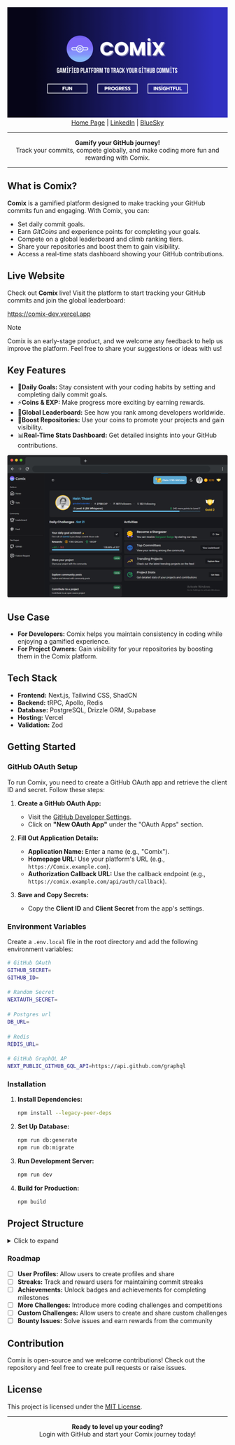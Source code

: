 <div align="center">
  <img alt="comix logo" src="./banner.png">
</div>

<div align="center">
  <a href="https://comix-dev.vercel.app">Home Page</a> |
  <a href="https://www.linkedin.com/in/hthantoo/">LinkedIn</a> |
  <a href="https://bsky.app/profile/heinthantoo.bsky.social">BlueSky</a>
</div>

---

<div align="center"><strong>Gamify your GitHub journey!</strong><br>
Track your commits, compete globally, and make coding more fun and rewarding with Comix.
</div>

---

## What is Comix?

**Comix** is a gamified platform designed to make tracking your GitHub commits fun and engaging.
With Comix, you can:

- Set daily commit goals.
- Earn _GitCoins_ and experience points for completing your goals.
- Compete on a global leaderboard and climb ranking tiers.
- Share your repositories and boost them to gain visibility.
- Access a real-time stats dashboard showing your GitHub contributions.

## Live Website

Check out **Comix** live! Visit the platform to start tracking your GitHub commits and join the global leaderboard:

<a href="https://comix-dev.vercel.app">https://comix-dev.vercel.app</a>

> [!NOTE]
> Comix is an early-stage product, and we welcome any feedback to help us improve the platform.
> Feel free to share your suggestions or ideas with us!

## Key Features

- 🎯**Daily Goals:** Stay consistent with your coding habits by setting and completing daily commit goals.
- ⚡**Coins & EXP:** Make progress more exciting by earning rewards.
- 👑**Global Leaderboard:** See how you rank among developers worldwide.
- 🚀**Boost Repositories:** Use your coins to promote your projects and gain visibility.
- 📊**Real-Time Stats Dashboard:** Get detailed insights into your GitHub contributions.

<div align="center">
  <img alt="Dashboard screenshot" src="./screenshot.png">
</div>

## Use Case

- **For Developers:** Comix helps you maintain consistency in coding while enjoying a gamified experience.
- **For Project Owners:** Gain visibility for your repositories by boosting them in the Comix platform.

## Tech Stack

- **Frontend:** Next.js, Tailwind CSS, ShadCN
- **Backend:** tRPC, Apollo, Redis
- **Database:** PostgreSQL, Drizzle ORM, Supabase
- **Hosting:** Vercel
- **Validation:** Zod

## Getting Started

### GitHub OAuth Setup

To run Comix, you need to create a GitHub OAuth app and retrieve the client ID and secret. Follow these steps:

1. **Create a GitHub OAuth App:**

   - Visit the [GitHub Developer Settings](https://github.com/settings/developers).
   - Click on **"New OAuth App"** under the "OAuth Apps" section.

2. **Fill Out Application Details:**

   - **Application Name:** Enter a name (e.g., "Comix").
   - **Homepage URL:** Use your platform's URL (e.g., `https://Comix.example.com`).
   - **Authorization Callback URL:** Use the callback endpoint (e.g., `https://comix.example.com/api/auth/callback`).

3. **Save and Copy Secrets:**

   - Copy the **Client ID** and **Client Secret** from the app's settings.

### Environment Variables

Create a `.env.local` file in the root directory and add the following environment variables:

```sh
# GitHub OAuth
GITHUB_SECRET=
GITHUB_ID=

# Random Secret
NEXTAUTH_SECRET=

# Postgres url
DB_URL=

# Redis
REDIS_URL=

# GitHub GraphQL AP
NEXT_PUBLIC_GITHUB_GQL_API=https://api.github.com/graphql
```

### Installation

1. **Install Dependencies:**

   ```sh
   npm install --legacy-peer-deps
   ```

2. **Set Up Database:**

   ```sh
   npm run db:generate
   npm run db:migrate
   ```

3. **Run Development Server:**

   ```sh
   npm run dev
   ```

4. **Build for Production:**

   ```sh
   npm build
   ```

## Project Structure

<details>
<summary>Click to expand</summary>

```
.
└── ./
    ├── app/
    ├── components/
    ├── db/
    │   ├── drizzle/
    │   └── db.ts
    ├── features/
    │   ├── dashboard/
    │   └── landing/
    ├── hooks/
    ├── lib/
    │   ├── redis.ts
    │   └── apollo.ts
    ├── server/
    │   └── trpc/
    │       ├── routers/
    │       └── trpc.ts
    ├── services/ # DB & API services
    │   ├── users/
    │   ├── github/
    │   └── leaderboard/
    ├── styles/
    ├── types/
    ├── utils/
    │   ├── auth.ts # Auth provider & session
    │   └── trpc.ts # trpc client
    └── middleware.ts
```

</details>

### Roadmap

- [ ] **User Profiles:** Allow users to create profiles and share
- [ ] **Streaks:** Track and reward users for maintaining commit streaks
- [ ] **Achievements:** Unlock badges and achievements for completing milestones
- [ ] **More Challenges:** Introduce more coding challenges and competitions
- [ ] **Custom Challenges:** Allow users to create and share custom challenges
- [ ] **Bounty Issues:** Solve issues and earn rewards from the community

## Contribution

Comix is open-source and we welcome contributions! Check out the repository and feel free to create pull requests or raise issues.

## License

This project is licensed under the [MIT License](./LICENSE).

---

<div align="center">
  <strong>Ready to level up your coding?</strong><br>
  Login with GitHub and start your Comix journey today!
</div>
